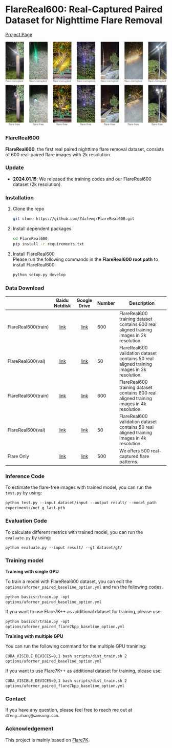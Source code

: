 # FlareReal600: Real-Captured Paired Dataset for Nighttime Flare Removal

[Project Page](https://zdafeng.github.io/projects/FlareReal600)

<img src="assets/flare600.png" width="1000px"/>


### FlareReal600
**FlareReal600**, the first real paired nighttime flare removal dataset, consists of 600 real-paired flare images with 2k resolution.

### Update

- **2024.01.15**: We released the training codes and our FlareReal600 dataset (2k resolution).

### Installation

1. Clone the repo

    ```bash
    git clone https://github.com/Zdafeng/FlareReal600.git
    ```

1. Install dependent packages

    ```bash
    cd FlareReal600
    pip install -r requirements.txt
    ```

1. Install FlareReal600<br>
    Please run the following commands in the **FlareReal600 root path** to install FlareReal600:<br>

    ```bash
    python setup.py develop
    ```

### Data Download

|     | Baidu Netdisk | Google Drive | Number | Description|
| :--- | :--: | :----: | :---- | ---- |
| FlareReal600(train) | [link](https://pan.baidu.com/s/1WOxCefWMI-n48krrb9-feA?pwd=mipi) | [link](https://drive.google.com/drive/folders/1LLLYEM0RhQMWIj0lTl_rK3jzZJWJrd5m?usp=sharing) | 600 | FlareReal600 training dataset contains 600 real aligned training images in 2k resolution. |
| FlareReal600(val)| [link](https://pan.baidu.com/s/1hzIy5jwTnTsWSMZQbGRuBA?pwd=mipi) | [link](https://drive.google.com/drive/folders/1NcyicOR1LuGd4HygelLcxC2e0Y_-_L9q?usp=sharing) | 50 | FlareReal600 validation dataset contains 50 real aligned training images in 2k resolution.|
| FlareReal600(train) | [link](https://pan.baidu.com/s/1I8AWzoYU1gnLSDnzALq1Bw?pwd=mipi) | [link](https://xiaozhazha-my.sharepoint.com/:f:/g/personal/xiaozhazha_xiaozhazha_onmicrosoft_com/EnyZ44JxiAtPtkAVQvMcEwYB6da5YDA749uJ208H-YPjww?e=DoGecH) | 600 | FlareReal600 training dataset contains 600 real aligned training images in 4k resolution. |
| FlareReal600(val)| [link](https://pan.baidu.com/s/1TFfSSB58JcDdx0VK3_jKgA?pwd=mipi) | [link](https://xiaozhazha-my.sharepoint.com/:f:/g/personal/xiaozhazha_xiaozhazha_onmicrosoft_com/EgSjRaLUWEBMka3EP1bILT0BOzCTTeuZ9vZoH58DjXzoFw?e=U1YcsU) | 50 | FlareReal600 validation dataset contains 50 real aligned training images in 4k resolution.|
| Flare Only| [link](https://pan.baidu.com/s/1K3HjTxLPKCb4RvGFh_aVkA?pwd=mipi) | [link](https://drive.google.com/file/d/1xTh7whQ8Cxqps91ZN6_jdiT28TmG8IIr/view?usp=sharing) | 500 | We offers 500 real-captured flare patterns.|

### Inference Code
To estimate the flare-free images with trained model, you can run the `test.py` by using:
```
python test.py --input dataset/input --output result/ --model_path experiments/net_g_last.pth
```

### Evaluation Code
To calculate different metrics with trained model, you can run the `evaluate.py` by using:
```
python evaluate.py --input result/ --gt dataset/gt/
```

### Training model

**Training with single GPU**

To train a model with FlareReal600 dataset, you can edit the `options/uformer_paired_baseline_option.yml` and run the following codes. 

```
python basicsr/train.py -opt options/uformer_paired_baseline_option.yml
```
If you want to use Flare7K++ as additional dataset for training, please use:
```
python basicsr/train.py -opt options/uformer_paired_flare7kpp_baseline_option.yml
```

**Training with multiple GPU**

You can run the following command for the multiple GPU tranining:

```
CUDA_VISIBLE_DEVICES=0,1 bash scripts/dist_train.sh 2 options/uformer_paired_baseline_option.yml
```
If you want to use Flare7K++ as additional dataset for training, please use:
```
CUDA_VISIBLE_DEVICES=0,1 bash scripts/dist_train.sh 2 options/uformer_paired_flare7kpp_baseline_option.yml
```

### Contact
If you have any question, please feel free to reach me out at `dfeng.zhang@samsung.com`.

### Acknowledgement
This project is mainly based on [Flare7K](https://github.com/ykdai/Flare7K).
